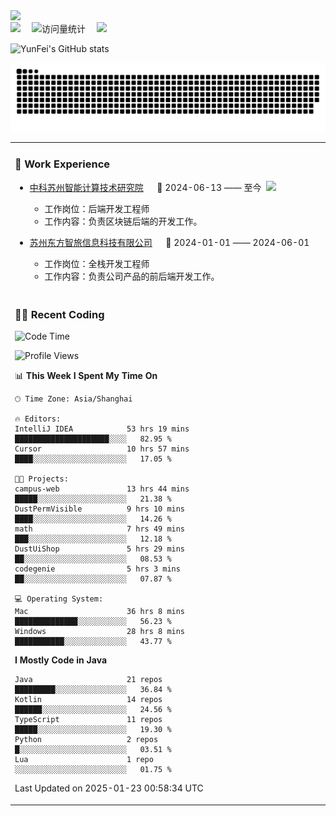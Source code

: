   <!-- dynamic typing effect 动态打字效果 -->
  <div>
    <a href="http://yunfei.plus">
      <img src="https://readme-typing-svg.demolab.com?font=Fira+Code&pause=1000&width=435&lines=console.log(%22Hello%2C%20World%22);祝您今天愉快!&center=true&size=27" />
    </a>
  </div>

  <div>
    <a href="http://yunfei.plus/"><img src="https://img.shields.io/badge/Website-博客-8c36db" /></a>&emsp;
    <!-- visitor -->
    <img src="https://komarev.com/ghpvc/?username=yunfeidog&label=Views&color=orange&style=flat" alt="访问量统计" />&emsp;
    <!-- wakatime -->    
    <a href="https://wakatime.com/@yunfeidog"><img src="https://wakatime.com/badge/user/42d0678c-368b-448b-9a77-5d21c5b55352.svg" /></a>
  </div>

![YunFei's GitHub stats](https://github-readme-stats.vercel.app/api?username=yunfeidog)

![snake](./dist/github-contribution-grid-snake.svg)


<table>

<tr><td>

### 🏢 Work Experience

<img align="right" width="88" src="https://cdn.jsdelivr.net/gh/yunfeidog/yunfeidog/assets/images/yuanze.png" />

- [中科苏州智能计算技术研究院](http://iict.ac.cn/sy) &emsp; 📌 2024-06-13 —— 至今

    - 工作岗位：后端开发工程师
    - 工作内容：负责区块链后端的开发工作。

- [苏州东方智旅信息科技有限公司](http://www.leyoobao.com/) &emsp; 📌 2024-01-01 —— 2024-06-01

    - 工作岗位：全栈开发工程师
    - 工作内容：负责公司产品的前后端开发工作。

</td></tr>

<tr><td>

### 👩‍💻 Recent Coding

<!--START_SECTION:waka-->
![Code Time](http://img.shields.io/badge/Code%20Time-2%2C326%20hrs%2044%20mins-blue)

![Profile Views](http://img.shields.io/badge/Profile%20Views-19-blue)

📊 **This Week I Spent My Time On** 

```text
🕑︎ Time Zone: Asia/Shanghai

🔥 Editors: 
IntelliJ IDEA            53 hrs 19 mins      █████████████████████░░░░   82.95 % 
Cursor                   10 hrs 57 mins      ████░░░░░░░░░░░░░░░░░░░░░   17.05 % 

🐱‍💻 Projects: 
campus-web               13 hrs 44 mins      █████░░░░░░░░░░░░░░░░░░░░   21.38 % 
DustPermVisible          9 hrs 10 mins       ████░░░░░░░░░░░░░░░░░░░░░   14.26 % 
math                     7 hrs 49 mins       ███░░░░░░░░░░░░░░░░░░░░░░   12.18 % 
DustUiShop               5 hrs 29 mins       ██░░░░░░░░░░░░░░░░░░░░░░░   08.53 % 
codegenie                5 hrs 3 mins        ██░░░░░░░░░░░░░░░░░░░░░░░   07.87 % 

💻 Operating System: 
Mac                      36 hrs 8 mins       ██████████████░░░░░░░░░░░   56.23 % 
Windows                  28 hrs 8 mins       ███████████░░░░░░░░░░░░░░   43.77 % 
```

**I Mostly Code in Java** 

```text
Java                     21 repos            █████████░░░░░░░░░░░░░░░░   36.84 % 
Kotlin                   14 repos            ██████░░░░░░░░░░░░░░░░░░░   24.56 % 
TypeScript               11 repos            █████░░░░░░░░░░░░░░░░░░░░   19.30 % 
Python                   2 repos             █░░░░░░░░░░░░░░░░░░░░░░░░   03.51 % 
Lua                      1 repo              ░░░░░░░░░░░░░░░░░░░░░░░░░   01.75 % 
```




 Last Updated on 2025-01-23 00:58:34 UTC
<!--END_SECTION:waka-->

</td></tr>
<table>
